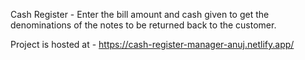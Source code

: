 Cash Register - Enter the bill amount and cash given to get the denominations of 
the notes to be returned back to the customer.

Project is hosted at - https://cash-register-manager-anuj.netlify.app/
